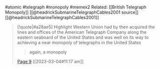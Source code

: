 #atomic #telegraph #monopoly #memex2
Related:
[[British Telegraph Monopoly]]
[[@headrickSubmarineTelegraphCables2001 source]]
[[@headrickSubmarineTelegraphCables2001]]


> [!quote|#a28ae5] Highlight
> Western Union had by then acquired the lines and offices of the American Telegraph Company along the eastern seaboard of the United States and was well on its way to achieving a near monopoly of telegraphs in the United States
>
>> again, a monopoly
>
> [Page 9](zotero://open-pdf/library/items/6QWVLTBD?page=9) [[2023-03-04#11:17 am]]